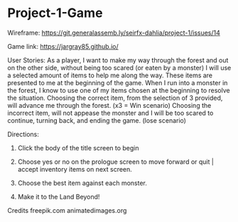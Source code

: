 # Project-1-Game

Wireframe:
https://git.generalassemb.ly/seirfx-dahlia/project-1/issues/14

Game link:
https://jargray85.github.io/

User Stories:
As a player, I want to make my way through the forest and out on the other side, without being too scared (or eaten by a monster)
I will use a selected amount of items to help me along the way. These items are presented to me at the beginning of the game.
When I run into a monster in the forest, I know to use one of my items chosen at the beginning to resolve the situation.
Choosing the correct item, from the selection of 3 provided, will advance me through the forest. (x3 = Win scenario)
Choosing the incorrect item, will not appease the monster and I will be too scared to continue, turning back, and ending the game. (lose scenario)

Directions: 

1. Click the body of the title screen to begin

2. Choose yes or no on the prologue screen to move forward or quit | accept inventory items on next screen.

3. Choose the best item against each monster.

4. Make it to the Land Beyond!



Credits
freepik.com
animatedimages.org
